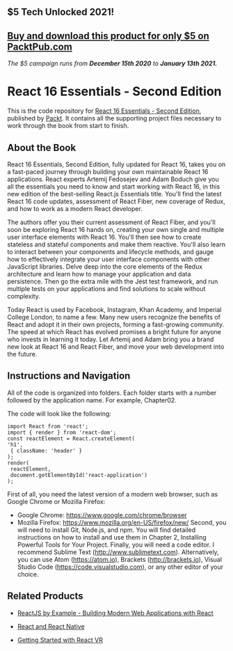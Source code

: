 ## $5 Tech Unlocked 2021!
[Buy and download this product for only $5 on PacktPub.com](https://www.packtpub.com/)
-----
*The $5 campaign         runs from __December 15th 2020__ to __January 13th 2021.__*

# React 16 Essentials - Second Edition
This is the code repository for [React 16 Essentials - Second Edition](https://www.packtpub.com/web-development/react-16-essentials-second-edition?utm_source=github&utm_medium=repository&utm_campaign=9781787126046), published by [Packt](https://www.packtpub.com/?utm_source=github). It contains all the supporting project files necessary to work through the book from start to finish.
## About the Book
React 16 Essentials, Second Edition, fully updated for React 16, takes you on a fast-paced journey through building your own maintainable React 16 applications. React experts Artemij Fedosejev and Adam Boduch give you all the essentials you need to know and start working with React 16, in this new edition of the best-selling React.js Essentials title. You'll find the latest React 16 code updates, assessment of React Fiber, new coverage of Redux, and how to work as a modern React developer.

The authors offer you their current assessment of React Fiber, and you'll soon be exploring React 16 hands on, creating your own single and multiple user interface elements with React 16. You'll then see how to create stateless and stateful components and make them reactive. You'll also learn to interact between your components and lifecycle methods, and gauge how to effectively integrate your user interface components with other JavaScript libraries. Delve deep into the core elements of the Redux architecture and learn how to manage your application and data persistence. Then go the extra mile with the Jest test framework, and run multiple tests on your applications and find solutions to scale without complexity.

Today React is used by Facebook, Instagram, Khan Academy, and Imperial College London, to name a few. Many new users recognize the benefits of React and adopt it in their own projects, forming a fast-growing community. The speed at which React has evolved promises a bright future for anyone who invests in learning it today. Let Artemij and Adam bring you a brand new look at React 16 and React Fiber, and move your web development into the future.

## Instructions and Navigation
All of the code is organized into folders. Each folder starts with a number followed by the application name. For example, Chapter02.



The code will look like the following:
```
import React from 'react';
import { render } from 'react-dom';
const reactElement = React.createElement(
'h1',
 { className: 'header' }
);
render(
 reactElement,
 document.getElementById('react-application')
);
```

First of all, you need the latest version of a modern web browser, such as Google
Chrome or Mozilla Firefox:
* Google Chrome: https://www.google.com/chrome/browser
* Mozilla Firefox: https://www.mozilla.org/en-US/firefox/new/
Second, you will need to install Git, Node.js, and npm. You will find detailed instructions on how to install and use them in Chapter 2, Installing Powerful Tools for Your Project. Finally, you will need a code editor. I recommend Sublime Text 
(http://www.sublimetext.com). Alternatively, you can use Atom (https://atom.io), Brackets (http://brackets.io), Visual Studio Code (https://code.visualstudio.com), or any other editor of your choice.

## Related Products
* [ReactJS by Example - Building Modern Web Applications with React](https://www.packtpub.com/web-development/reactjs-example-building-modern-web-applications-react?utm_source=github&utm_medium=repository&utm_campaign=9781785289644)

* [React and React Native](https://www.packtpub.com/web-development/react-and-react-native?utm_source=github&utm_medium=repository&utm_campaign=9781786465658)

* [Getting Started with React VR](https://www.packtpub.com/hardware-and-creative/getting-started-react-vr?utm_source=github&utm_medium=repository&utm_campaign=9781788476607)

